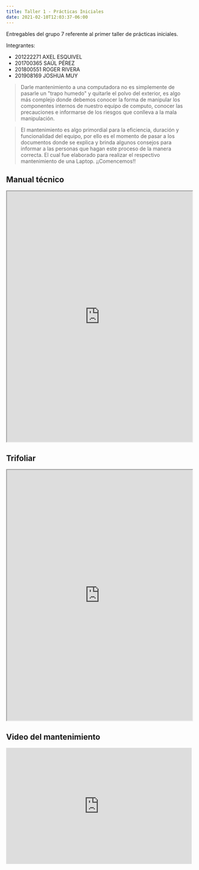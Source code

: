 ```yaml
---
title: Taller 1 - Prácticas Iniciales
date: 2021-02-10T12:03:37-06:00
---
```


Entregables del grupo 7 referente al primer taller de prácticas iniciales.

Integrantes:

- 201222271 AXEL ESQUIVEL
- 201700365 SAÚL PÉREZ
- 201800551 ROGER RIVERA
- 201908169 JOSHUA MUY

> Darle mantenimiento a una computadora no es simplemente de pasarle un "trapo humedo" y quitarle el polvo del exterior, es algo más complejo donde debemos conocer la forma de manipular los componentes internos de nuestro equipo de computo, conocer las precauciones e informarse de los riesgos que conlleva a la mala manipulación.

> El mantenimiento es algo primordial para la eficiencia, duración y funcionalidad del equipo, por ello es el momento de pasar a los documentos donde se explica y brinda algunos consejos para informar a las personas que hagan este proceso de la manera correcta. El cual fue elaborado para realizar el respectivo mantenimiento de una Laptop. ¡¡Comencemos!!

## Manual técnico

<iframe src="https://docs.google.com/viewer?srcid=16dpZZDRrzUersjPo1LOcR5ZVdn5j4May&pid=explorer&efh=false&a=v&chrome=false&embedded=true" width="100%" height="680px"></iframe>

## Trifoliar

<iframe src="https://docs.google.com/viewer?srcid=1j_01QP7Idnqp5WQfU0F7WEwGNRLVchP8&pid=explorer&efh=false&a=v&chrome=false&embedded=true" width="100%" height="680px"></iframe>

## Video del mantenimiento

<iframe width="100%" height="315" src="https://www.youtube.com/embed/JPNYWtO_gZw" frameborder="0" allow="accelerometer; autoplay; clipboard-write; encrypted-media; gyroscope; picture-in-picture" allowfullscreen></iframe>

